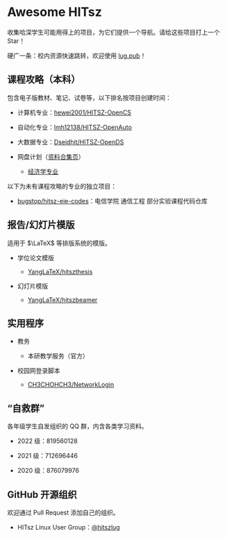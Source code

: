 # Awesome HITsz

收集哈深学生可能用得上的项目，为它们提供一个导航。请给这些项目打上一个 Star！

硬广一条：校内资源快速跳转，欢迎使用 [lug.pub](https://www.lug.pub/)！

## 课程攻略（本科）

包含电子版教材、笔记、试卷等，以下排名按项目创建时间：

- 计算机专业：[hewei2001/HITSZ-OpenCS](https://github.com/hewei2001/HITSZ-OpenCS)

- 自动化专业：[lmh12138/HITSZ-OpenAuto](https://github.com/lmh12138/HITSZ-OpenAuto)

- 大数据专业：[Dseidhit/HITSZ-OpenDS](https://github.com/Dseidhit/HITSZ-OpenDS)

- 网盘计划（[资料合集页](https://n92uuvwhvl.feishu.cn/docx/doxcnJJJRHkvnueihVcR5G2YF6f)）

  - [经济学专业](https://n92uuvwhvl.feishu.cn/docx/doxcn54zmDKkQ0fIEk62IWtd0xb)

以下为未有课程攻略的专业的独立项目：

- [bugstop/hitsz-eie-codes](https://github.com/bugstop/hitsz-eie-codes)：电信学院 通信工程 部分实验课程代码仓库

## 报告/幻灯片模版

适用于 $\LaTeX$ 等排版系统的模版。

- 学位论文模版
  
  - [YangLaTeX/hitszthesis](https://github.com/YangLaTeX/hitszthesis)

- 幻灯片模版
  
  - [YangLaTeX/hitszbeamer](https://github.com/YangLaTeX/hitszbeamer)

## 实用程序

- 教务
  
  - 本研教学服务（官方）

- 校园网登录脚本
  
  - [CH3CHOHCH3/NetworkLogin](https://github.com/CH3CHOHCH3/NetworkLogin)

## “自救群”

各年级学生自发组织的 QQ 群，内含各类学习资料。

- 2022 级：819560128

- 2021 级：712696446

- 2020 级：876079976

## GitHub 开源组织

欢迎通过 Pull Request 添加自己的组织。

- HITsz Linux User Group：[@hitszlug](https://github.com/hitszlug)
